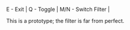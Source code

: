 E - Exit |
Q - Toggle |
M/N - Switch Filter |

This is a prototype; the filter is far from perfect.

